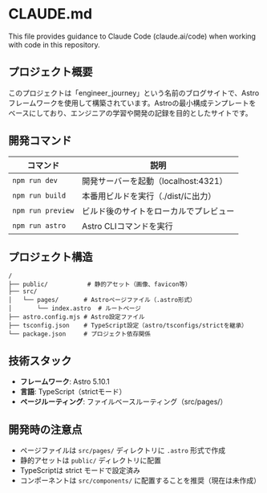 # CLAUDE.md

This file provides guidance to Claude Code (claude.ai/code) when working with code in this repository.

## プロジェクト概要

このプロジェクトは「engineer_journey」という名前のブログサイトで、Astroフレームワークを使用して構築されています。Astroの最小構成テンプレートをベースにしており、エンジニアの学習や開発の記録を目的としたサイトです。

## 開発コマンド

| コマンド | 説明 |
|----------|------|
| `npm run dev` | 開発サーバーを起動（localhost:4321） |
| `npm run build` | 本番用ビルドを実行（./dist/に出力） |
| `npm run preview` | ビルド後のサイトをローカルでプレビュー |
| `npm run astro` | Astro CLIコマンドを実行 |

## プロジェクト構造

```
/
├── public/           # 静的アセット（画像、favicon等）
├── src/
│   └── pages/       # Astroページファイル（.astro形式）
│       └── index.astro  # ルートページ
├── astro.config.mjs # Astro設定ファイル
├── tsconfig.json    # TypeScript設定（astro/tsconfigs/strictを継承）
└── package.json     # プロジェクト依存関係
```

## 技術スタック

- **フレームワーク**: Astro 5.10.1
- **言語**: TypeScript（strictモード）
- **ページルーティング**: ファイルベースルーティング（src/pages/）

## 開発時の注意点

- ページファイルは `src/pages/` ディレクトリに `.astro` 形式で作成
- 静的アセットは `public/` ディレクトリに配置
- TypeScriptは strict モードで設定済み
- コンポーネントは `src/components/` に配置することを推奨（現在は未作成）